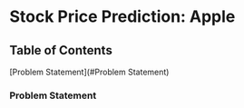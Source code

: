 # Stock Price Prediction: Apple 

## Table of Contents
[Problem Statement](#Problem Statement)


### Problem Statement
